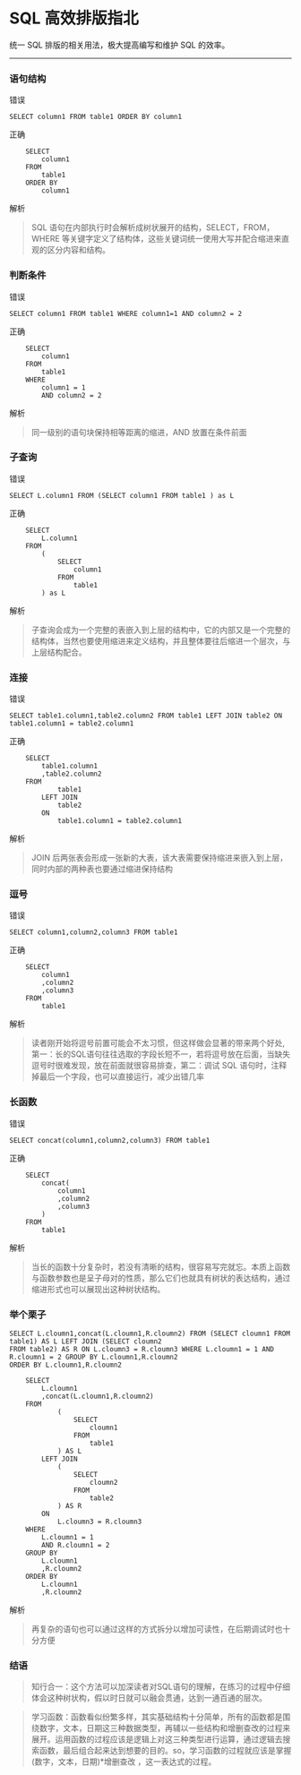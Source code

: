 # SQL 高效排版指北
统一 SQL 排版的相关用法，极大提高编写和维护 SQL 的效率。

---
### 语句结构
错误
```
SELECT column1 FROM table1 ORDER BY column1
```
正确
```
    SELECT 
        column1 
    FROM 
        table1
    ORDER BY 
        column1
```
解析
> SQL 语句在内部执行时会解析成树状展开的结构，SELECT，FROM，WHERE 等关键字定义了结构体，这些关键词统一使用大写并配合缩进来直观的区分内容和结构。

### 判断条件
错误
```
SELECT column1 FROM table1 WHERE column1=1 AND column2 = 2 
```
正确
```
    SELECT 
        column1 
    FROM 
        table1
    WHERE
        column1 = 1 
        AND column2 = 2 
```
解析
> 同一级别的语句块保持相等距离的缩进，AND 放置在条件前面

### 子查询
错误
```
SELECT L.column1 FROM (SELECT column1 FROM table1 ) as L
```
正确
```
    SELECT 
        L.column1 
    FROM 
        (
            SELECT 
                column1 
            FROM 
                table1 
        ) as L
```
解析
> 子查询会成为一个完整的表嵌入到上层的结构中，它的内部又是一个完整的结构体，当然也要使用缩进来定义结构，并且整体要往后缩进一个层次，与上层结构配合。

### 连接
错误
```
SELECT table1.column1,table2.column2 FROM table1 LEFT JOIN table2 ON table1.column1 = table2.column1
```
正确
```
    SELECT 
        table1.column1
        ,table2.column2
    FROM
            table1
        LEFT JOIN
            table2
        ON
            table1.column1 = table2.column1
```
解析
> JOIN 后两张表会形成一张新的大表，该大表需要保持缩进来嵌入到上层，同时内部的两种表也要通过缩进保持结构

### 逗号
错误
```
SELECT column1,column2,column3 FROM table1
```
正确
```
    SELECT 
        column1
        ,column2
        ,column3
    FROM 
        table1
```
解析
> 读者刚开始将逗号前置可能会不太习惯，但这样做会显著的带来两个好处,第一：长的SQL语句往往选取的字段长短不一，若将逗号放在后面，当缺失逗号时很难发现，放在前面就很容易排查，第二：调试 SQL 语句时，注释掉最后一个字段，也可以直接运行，减少出错几率

### 长函数
错误
```
SELECT concat(column1,column2,column3) FROM table1
```
正确
```
    SELECT
        concat(
            column1
            ,column2
            ,column3
        ) 
    FROM 
        table1
```
解析
> 当长的函数十分复杂时，若没有清晰的结构，很容易写完就忘。本质上函数与函数参数也是呈子母对的性质，那么它们也就具有树状的表达结构，通过缩进形式也可以展现出这种树状结构。

### 举个栗子
```
SELECT L.cloumn1,concat(L.cloumn1,R.cloumn2) FROM (SELECT cloumn1 FROM table1) AS L LEFT JOIN (SELECT cloumn2
FROM table2) AS R ON L.cloumn3 = R.cloumn3 WHERE L.cloumn1 = 1 AND R.cloumn1 = 2 GROUP BY L.cloumn1,R.cloumn2 
ORDER BY L.cloumn1,R.cloumn2
```

```
    SELECT
        L.cloumn1
        ,concat(L.cloumn1,R.cloumn2)
    FROM
            (
                SELECT
                    cloumn1
                FROM
                    table1
            ) AS L
        LEFT JOIN
            (
                SELECT
                    cloumn2
                FROM
                    table2
            ) AS R
        ON
            L.cloumn3 = R.cloumn3
    WHERE
        L.cloumn1 = 1
        AND R.cloumn1 = 2
    GROUP BY
        L.cloumn1
        ,R.cloumn2
    ORDER BY
        L.cloumn1
        ,R.cloumn2
```
解析
> 再复杂的语句也可以通过这样的方式拆分以增加可读性，在后期调试时也十分方便

### 结语

> 知行合一：这个方法可以加深读者对SQL语句的理解，在练习的过程中仔细体会这种树状构，假以时日就可以融会贯通，达到一通百通的层次。

> 学习函数：函数看似纷繁多样，其实基础结构十分简单，所有的函数都是围绕数字，文本，日期这三种数据类型，再辅以一些结构和增删查改的过程来展开。运用函数的过程应该是逻辑上对这三种类型进行运算，通过逻辑去搜索函数，最后组合起来达到想要的目的。so，学习函数的过程就应该是掌握(数字，文本，日期)*增删查改 ，这一表达式的过程。

